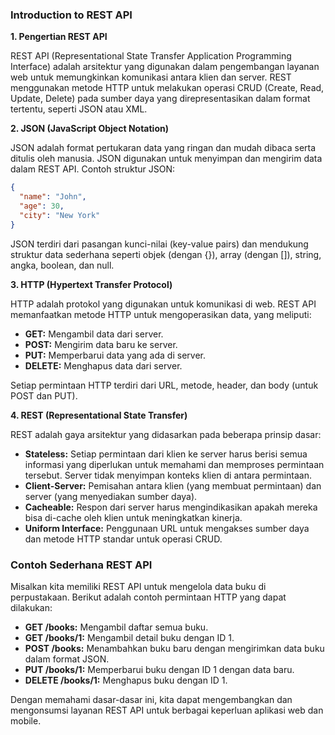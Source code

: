 ### Introduction to REST API

**1. Pengertian REST API**

REST API (Representational State Transfer Application Programming Interface) adalah arsitektur yang digunakan dalam pengembangan layanan web untuk memungkinkan komunikasi antara klien dan server. REST menggunakan metode HTTP untuk melakukan operasi CRUD (Create, Read, Update, Delete) pada sumber daya yang direpresentasikan dalam format tertentu, seperti JSON atau XML.

**2. JSON (JavaScript Object Notation)**

JSON adalah format pertukaran data yang ringan dan mudah dibaca serta ditulis oleh manusia. JSON digunakan untuk menyimpan dan mengirim data dalam REST API. Contoh struktur JSON:
```json
{
  "name": "John",
  "age": 30,
  "city": "New York"
}
```
JSON terdiri dari pasangan kunci-nilai (key-value pairs) dan mendukung struktur data sederhana seperti objek (dengan {}), array (dengan []), string, angka, boolean, dan null.

**3. HTTP (Hypertext Transfer Protocol)**

HTTP adalah protokol yang digunakan untuk komunikasi di web. REST API memanfaatkan metode HTTP untuk mengoperasikan data, yang meliputi:

- **GET:** Mengambil data dari server.
- **POST:** Mengirim data baru ke server.
- **PUT:** Memperbarui data yang ada di server.
- **DELETE:** Menghapus data dari server.

Setiap permintaan HTTP terdiri dari URL, metode, header, dan body (untuk POST dan PUT).

**4. REST (Representational State Transfer)**

REST adalah gaya arsitektur yang didasarkan pada beberapa prinsip dasar:

- **Stateless:** Setiap permintaan dari klien ke server harus berisi semua informasi yang diperlukan untuk memahami dan memproses permintaan tersebut. Server tidak menyimpan konteks klien di antara permintaan.
- **Client-Server:** Pemisahan antara klien (yang membuat permintaan) dan server (yang menyediakan sumber daya).
- **Cacheable:** Respon dari server harus mengindikasikan apakah mereka bisa di-cache oleh klien untuk meningkatkan kinerja.
- **Uniform Interface:** Penggunaan URL untuk mengakses sumber daya dan metode HTTP standar untuk operasi CRUD.

### Contoh Sederhana REST API

Misalkan kita memiliki REST API untuk mengelola data buku di perpustakaan. Berikut adalah contoh permintaan HTTP yang dapat dilakukan:

- **GET /books:** Mengambil daftar semua buku.
- **GET /books/1:** Mengambil detail buku dengan ID 1.
- **POST /books:** Menambahkan buku baru dengan mengirimkan data buku dalam format JSON.
- **PUT /books/1:** Memperbarui buku dengan ID 1 dengan data baru.
- **DELETE /books/1:** Menghapus buku dengan ID 1.

Dengan memahami dasar-dasar ini, kita dapat mengembangkan dan mengonsumsi layanan REST API untuk berbagai keperluan aplikasi web dan mobile.